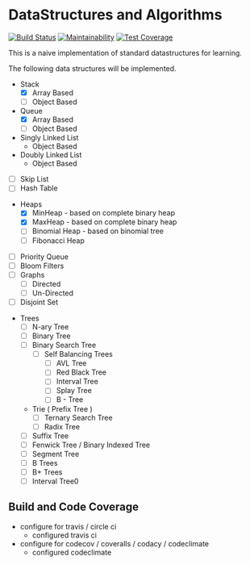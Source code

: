 # DataStructures and Algorithms

[![Build Status](https://travis-ci.org/balamanoharb/ruby-data-structures-and-algorithms.svg?branch=master)](https://travis-ci.org/balamanoharb/ruby-data-structures-and-algorithms)
[![Maintainability](https://api.codeclimate.com/v1/badges/2d1b85c38777dd7660cd/maintainability)](https://codeclimate.com/github/balamanoharb/ruby-data-structures-and-algorithms/maintainability)
[![Test Coverage](https://api.codeclimate.com/v1/badges/2d1b85c38777dd7660cd/test_coverage)](https://codeclimate.com/github/balamanoharb/ruby-data-structures-and-algorithms/test_coverage)


This is a naive implementation of standard datastructures for learning.

The following data structures will be implemented.

- Stack
    - [x] Array Based
    - [ ] Object Based
- Queue
    - [x] Array Based
    - [ ] Object Based
- Singly Linked List
    - Object Based
- Doubly Linked List
    - Object Based
- [ ] Skip List
- [ ] Hash Table
- Heaps
    - [x] MinHeap - based on complete binary heap
    - [x] MaxHeap - based on complete binary heap
    - [ ] Binomial Heap - based on binomial tree
    - [ ] Fibonacci Heap
- [ ] Priority Queue
- [ ] Bloom Filters
- [ ] Graphs
    - [ ] Directed
    - [ ] Un-Directed
- [ ] Disjoint Set
- Trees
    - [ ] N-ary Tree
    - [ ] Binary Tree
    - [ ] Binary Search Tree
        - [ ] Self Balancing Trees
            - [ ] AVL Tree
            - [ ] Red Black Tree
            - [ ] Interval Tree
            - [ ] Splay Tree
            - [ ] B - Tree
    - Trie ( Prefix Tree )
        - [ ] Ternary Search Tree
        - [ ] Radix Tree
    - [ ] Suffix Tree
    - [ ] Fenwick Tree / Binary Indexed Tree
    - [ ] Segment Tree
    - [ ] B Trees
    - [ ] B+ Trees
    - [ ] Interval Tree0

## Build and Code Coverage

- configure for travis / circle ci
  - configured travis ci
- configure for codecov / coveralls / codacy / codeclimate
  - configured codeclimate